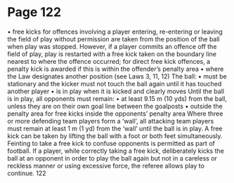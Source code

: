 # Page 122

• free kicks for offences involving a player entering, re-entering or leaving
the field of play without permission are taken from the position of the ball
when play was stopped. However, if a player commits an offence off the field
of play, play is restarted with a free kick taken on the boundary line nearest
to where the offence occurred; for direct free kick offences, a penalty kick is
awarded if this is within the offender’s penalty area
• where the Law designates another position (see Laws 3, 11, 12)
The ball:
• must be stationary and the kicker must not touch the ball again until it has
touched another player
• is in play when it is kicked and clearly moves
Until the ball is in play, all opponents must remain:
• at least 9.15 m (10 yds) from the ball, unless they are on their own goal line
between the goalposts
• outside the penalty area for free kicks inside the opponents’ penalty area
Where three or more defending team players form a ‘wall’, all attacking team
players must remain at least 1 m (1 yd) from the ‘wall’ until the ball is in play.
A free kick can be taken by lifting the ball with a foot or both feet
simultaneously.
Feinting to take a free kick to confuse opponents is permitted as part of
football.
If a player, while correctly taking a free kick, deliberately kicks the ball at
an opponent in order to play the ball again but not in a careless or reckless
manner or using excessive force, the referee allows play to continue.
122
